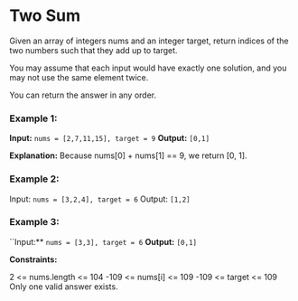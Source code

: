 # Two Sum

Given an array of integers nums and an integer target, return indices of the two numbers such that they add up to target.

You may assume that each input would have exactly one solution, and you may not use the same element twice.

You can return the answer in any order.

 

### Example 1:

**Input:** `nums = [2,7,11,15], target = 9` **Output:** `[0,1]`

**Explanation:** 
Because nums[0] + nums[1] == 9, we return [0, 1].


### Example 2:

Input: `nums = [3,2,4], target = 6` Output: `[1,2]`

### Example 3:

``Input:** `nums = [3,3], target = 6` **Output:** `[0,1]`
 

**Constraints:**

2 <= nums.length <= 104
-109 <= nums[i] <= 109
-109 <= target <= 109
Only one valid answer exists.
